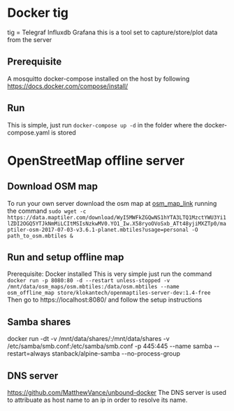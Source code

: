 # Docker tig
tig = Telegraf Influxdb Grafana
this is a tool set to capture/store/plot data from the server

## Prerequisite
A mosquitto 
docker-compose installed on the host by following https://docs.docker.com/compose/install/

## Run
This is simple, just run 
`docker-compose up -d`
in the folder where the docker-compose.yaml is stored

# OpenStreetMap offline server
## Download OSM map
To run your own server download the osm map at [osm_map_link](https://data.maptiler.com/download/WyI5MWFkZGQwNS1hYTA3LTQ1MzctYWU3Yi1lZDI2OGQ5YTJkNmMiLCItMSIsNzkwMV0.YO1_Iw.X58ryoOVoSxb_ATt48yjiMXZTp0/maptiler-osm-2017-07-03-v3.6.1-planet.mbtiles?usage=personal) running the command `sudo wget -c https://data.maptiler.com/download/WyI5MWFkZGQwNS1hYTA3LTQ1MzctYWU3Yi1lZDI2OGQ5YTJkNmMiLCItMSIsNzkwMV0.YO1_Iw.X58ryoOVoSxb_ATt48yjiMXZTp0/maptiler-osm-2017-07-03-v3.6.1-planet.mbtiles?usage=personal -O path_to_osm.mbtiles &`

## Run and setup offline map
Prerequisite: Docker installed
This is very simple just run the command `docker run -p 8080:80 -d --restart unless-stopped -v /mnt/data/osm_maps/osm.mbtiles:/data/osm.mbtiles --name osm_offline_map store/klokantech/openmaptiles-server-dev:1.4-free`\
Then go to https://localhost:8080/ and follow the setup instructions


## Samba shares
docker run -dt -v /mnt/data/shares/:/mnt/data/shares -v /etc/samba/smb.conf:/etc/samba/smb.conf -p 445:445 --name samba --restart=always stanback/alpine-samba --no-process-group

## DNS server
https://github.com/MatthewVance/unbound-docker
The DNS server is used to attribuate as host name to an ip in order to resolve its name.